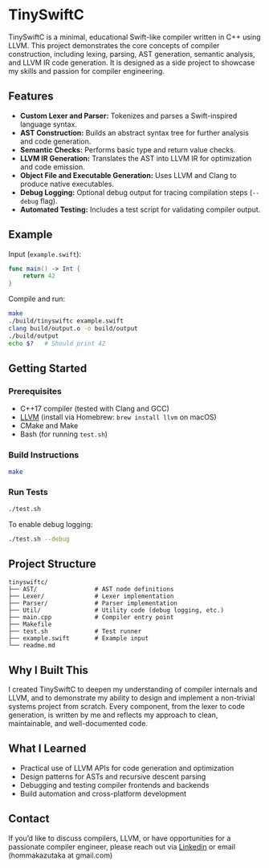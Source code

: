 # TinySwiftC

TinySwiftC is a minimal, educational Swift-like compiler written in C++ using LLVM. This project demonstrates the core concepts of compiler construction, including lexing, parsing, AST generation, semantic analysis, and LLVM IR code generation. It is designed as a side project to showcase my skills and passion for compiler engineering.

## Features

- **Custom Lexer and Parser:** Tokenizes and parses a Swift-inspired language syntax.
- **AST Construction:** Builds an abstract syntax tree for further analysis and code generation.
- **Semantic Checks:** Performs basic type and return value checks.
- **LLVM IR Generation:** Translates the AST into LLVM IR for optimization and code emission.
- **Object File and Executable Generation:** Uses LLVM and Clang to produce native executables.
- **Debug Logging:** Optional debug output for tracing compilation steps (`--debug` flag).
- **Automated Testing:** Includes a test script for validating compiler output.

## Example

Input (`example.swift`):

```swift
func main() -> Int {
    return 42
}
```

Compile and run:

```sh
make
./build/tinyswiftc example.swift
clang build/output.o -o build/output
./build/output
echo $?   # Should print 42
```

## Getting Started

### Prerequisites

- C++17 compiler (tested with Clang and GCC)
- [LLVM](https://llvm.org/) (install via Homebrew: `brew install llvm` on macOS)
- CMake and Make
- Bash (for running `test.sh`)

### Build Instructions

```sh
make
```

### Run Tests

```sh
./test.sh
```

To enable debug logging:

```sh
./test.sh --debug
```

## Project Structure

```
tinyswiftc/
├── AST/                # AST node definitions
├── Lexer/              # Lexer implementation
├── Parser/             # Parser implementation
├── Util/               # Utility code (debug logging, etc.)
├── main.cpp            # Compiler entry point
├── Makefile
├── test.sh             # Test runner
├── example.swift       # Example input
└── readme.md
```

## Why I Built This

I created TinySwiftC to deepen my understanding of compiler internals and LLVM, and to demonstrate my ability to design and implement a non-trivial systems project from scratch. Every component, from the lexer to code generation, is written by me and reflects my approach to clean, maintainable, and well-documented code.

## What I Learned

- Practical use of LLVM APIs for code generation and optimization
- Design patterns for ASTs and recursive descent parsing
- Debugging and testing compiler frontends and backends
- Build automation and cross-platform development

## Contact

If you’d like to discuss compilers, LLVM, or have opportunities for a passionate compiler engineer, please reach out via [Linkedin](https://ca.linkedin.com/in/kazhomma/en) or email (hommakazutaka at gmail.com)